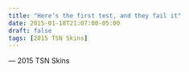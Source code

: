 ```yaml
---
title: "Here’s the first test, and they fail it"
date: 2015-01-18T21:07:00-05:00
draft: false
tags: [2015 TSN Skins]
---
```

— 2015 TSN Skins
<!--more--> 

